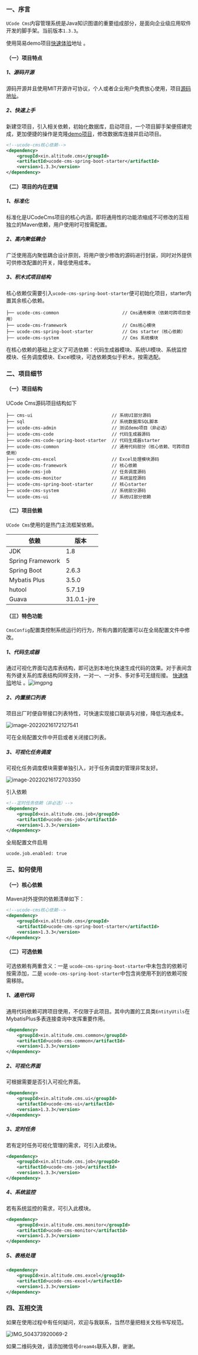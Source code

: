 ### 一、序言

`UCode Cms`内容管理系统是Java知识图谱的重要组成部分，是面向企业级应用软件开发的脚手架。当前版本`1.3.3`。

使用简易demo项目[快速体验](https://gitee.com/decsa/demo-cms)地址 。

#### （一）项目特点

##### 1、源码开源

源码开源并且使用MIT开源许可协议，个人或者企业用户免费放心使用，项目[源码地址](https://gitee.com/decsa/ucode-cms-vue)。

##### 2、快速上手

新建空项目，引入相关依赖，初始化数据库，启动项目，一个项目脚手架便搭建完成，更加便捷的操作是克隆[demo项目](https://gitee.com/decsa/demo-cms)，修改数据库连接并启动项目。

```xml
<!--ucode-cms核心依赖-->
<dependency>
    <groupId>xin.altitude.cms</groupId>
    <artifactId>ucode-cms-spring-boot-starter</artifactId>
    <version>1.3.3</version>
</dependency>
```

#### （二）项目的内在逻辑

##### 1、标准化

标准化是UCodeCms项目的核心内涵，即将通用性的功能浓缩成不可修改的互相独立的Maven依赖，用户使用时可按需配置。

##### 2、高内聚低耦合

广泛使用高内聚低耦合设计原则，将用户很少修改的源码进行封装，同时对外提供可供修改配置的开关，降低使用成本。

##### 3、积木式项目结构

核心依赖仅需要引入`ucode-cms-spring-boot-starter`便可初始化项目，starter内置其余核心依赖。

```text
├── ucode-cms-common                        // Cms通用模块（依赖可跨项目使用）
├── ucode-cms-framework                     // Cms核心模块
├── ucode-cms-spring-boot-starter           // Cms starter（核心依赖）
├── ucode-cms-system                        // Cms 系统模块
```

在核心依赖的基础上定义了可选依赖：代码生成器模块、系统UI模块、系统监控模块、任务调度模块、Excel模块，可选依赖类似于积木，按需选配。

### 二、项目细节

#### （一）项目结构

UCode Cms源码项目结构如下

```text
├── cms-ui                              // 系统UI部分源码
├── sql                                 // 系统数据库SQL脚本
├── ucode-cms-admin                     // 测试demo项目（非必选）
├── ucode-cms-code                      // 代码生成器源码
├── ucode-cms-code-spring-boot-starter  // 代码生成器starter
├── ucode-cms-common                    // 通用代码部分（核心依赖、可跨项目使用）
├── ucode-cms-excel                     // Excel处理模块源码
├── ucode-cms-framework                 // 核心依赖
├── ucode-cms-job                       // 任务调度源码
├── ucode-cms-monitor                   // 系统监控源码
├── ucode-cms-spring-boot-starter       // 核心starter
├── ucode-cms-system                    // 系统部分源码
└── ucode-cms-ui                        // 系统UI部分依赖
```

#### （二）项目依赖

`UCode Cms`使用的是热门主流框架依赖。

| 依赖             | 版本       |
| ---------------- | ---------- |
| JDK              | 1.8        |
| Spring Framework | 5          |
| Spring Boot      | 2.6.3      |
| Mybatis Plus     | 3.5.0      |
| hutool           | 5.7.19     |
| Guava            | 31.0.1-jre |

#### （三）特色功能

`CmsConfig`配置类控制系统运行的行为，所有内置的配置可以在全局配置文件中修改。

##### 1、代码生成器

通过可视化界面勾选库表结构，即可达到本地化快速生成代码的效果。对于表间含有外键关系的库表结构同样支持，一对一、一对多、多对多可无缝衔接。 [快速体验](https://gitee.com/decsa/demo-code)地址 。![imgpng](https://www.altitude.xin/typora/image-20220216105356896.png)

##### 2、内置接口列表

项目出厂时便自带接口列表特性，可快速实现接口联调与对接，降低沟通成本。

![image-20220216172127541](https://www.altitude.xin/typora/image-20220216172127541.png)

可在全局配置文件中开启或者关闭接口列表。

##### 3、可视化任务调度

可视化任务调度模块需要单独引入，对于任务调度的管理非常友好。

![image-20220216172703350](https://www.altitude.xin/typora/image-20220216172703350.png)

引入依赖

```xml
<!--定时任务依赖（非必选）-->
<dependency>
    <groupId>xin.altitude.cms.job</groupId>
    <artifactId>ucode-cms-job</artifactId>
    <version>1.3.3</version>
</dependency>
```

全局配置文件启用

```properties
ucode.job.enabled: true
```

### 三、如何使用

#### （一）核心依赖

Maven对外提供的依赖清单如下：

```xml
<!--ucode-cms核心依赖-->
<dependency>
    <groupId>xin.altitude.cms</groupId>
    <artifactId>ucode-cms-spring-boot-starter</artifactId>
    <version>1.3.3</version>
</dependency>
```

#### （二）可选依赖

可选依赖有两重含义：一是 `ucode-cms-spring-boot-starter`中未包含的依赖可按需添加，二是 `ucode-cms-spring-boot-starter`中包含尚使用不到的依赖可按需移除。

##### 1、通用代码

通用代码依赖可跨项目使用，不仅限于此项目。其中内置的工具类`EntityUtils`在MybatisPlus多表连接查询中发挥重要作用。

```xml
<dependency>
    <groupId>xin.altitude.cms.common</groupId>
    <artifactId>ucode-cms-common</artifactId>
    <version>1.3.3</version>
</dependency>
```

##### 2、可视化界面

可根据需要是否引入可视化界面。

```xml
<dependency>
    <groupId>xin.altitude.cms.ui</groupId>
    <artifactId>ucode-cms-ui</artifactId>
    <version>1.3.3</version>
</dependency>
```

##### 3、定时任务

若有定时任务可视化管理的需求，可引入此模块。

```xml
<dependency>
    <groupId>xin.altitude.cms.job</groupId>
    <artifactId>ucode-cms-job</artifactId>
    <version>1.3.3</version>
</dependency>
```

##### 4、系统监控

若有系统监控的需求，可引入此模块。

```xml
<dependency>
    <groupId>xin.altitude.cms.monitor</groupId>
    <artifactId>ucode-cms-monitor</artifactId>
    <version>1.3.3</version>
</dependency>
```

##### 5、表格处理

```xml
<dependency>
    <groupId>xin.altitude.cms.excel</groupId>
    <artifactId>ucode-cms-excel</artifactId>
    <version>1.3.3</version>
</dependency>
```

### 四、互相交流

如果在使用过程中有任何疑问，欢迎与我联系，当然尽量把相关文档书写规范。

![IMG_504373920069-2](https://www.altitude.xin/typora/IMG_504373920069-2.png)

如果二维码失效，请添加微信号`dream4s`联系入群，谢谢。

